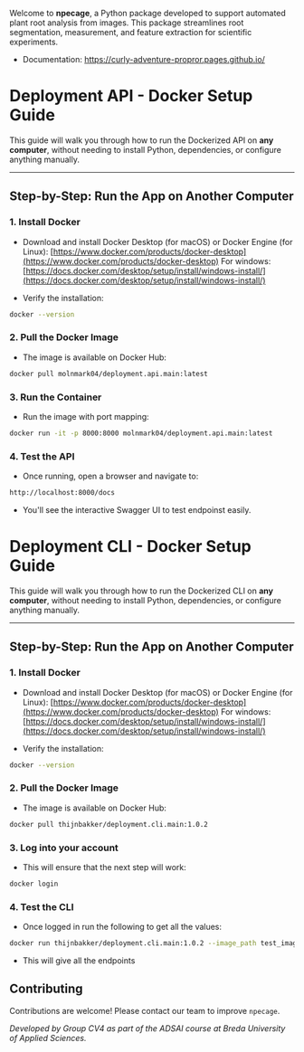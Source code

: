 Welcome to **npecage**, a Python package developed to support automated plant root analysis from images. This package streamlines root segmentation, measurement, and feature extraction for scientific experiments.

- Documentation: https://curly-adventure-propror.pages.github.io/

# Deployment API - Docker Setup Guide

This guide will walk you through how to run the Dockerized API on **any computer**, without needing to install Python, dependencies, or configure anything manually.

---

## Step-by-Step: Run the App on Another Computer

### 1. Install Docker

- Download and install Docker Desktop (for macOS) or Docker Engine (for Linux):  [https://www.docker.com/products/docker-desktop](https://www.docker.com/products/docker-desktop) For windows: [https://docs.docker.com/desktop/setup/install/windows-install/](https://docs.docker.com/desktop/setup/install/windows-install/)

- Verify the installation:

```bash
docker --version
```

### 2. Pull the Docker Image

- The image is available on Docker Hub:

```bash
docker pull molnmark04/deployment.api.main:latest
```

### 3. Run the Container

- Run the image with port mapping:

```bash
docker run -it -p 8000:8000 molnmark04/deployment.api.main:latest
```

### 4. Test the API

- Once running, open a browser and navigate to:

```bash
http://localhost:8000/docs
```

- You'll see the interactive Swagger UI to test endpoinst easily.


# Deployment CLI - Docker Setup Guide

This guide will walk you through how to run the Dockerized CLI on **any computer**, without needing to install Python, dependencies, or configure anything manually.

---

## Step-by-Step: Run the App on Another Computer

### 1. Install Docker

- Download and install Docker Desktop (for macOS) or Docker Engine (for Linux):  [https://www.docker.com/products/docker-desktop](https://www.docker.com/products/docker-desktop) For windows: [https://docs.docker.com/desktop/setup/install/windows-install/](https://docs.docker.com/desktop/setup/install/windows-install/)


- Verify the installation:

```bash
docker --version
```

### 2. Pull the Docker Image

- The image is available on Docker Hub:

```bash
docker pull thijnbakker/deployment.cli.main:1.0.2
```

### 3. Log into your account

- This will ensure that the next step will work:

```bash
docker login
```

### 4. Test the CLI

- Once logged in run the following to get all the values:

```bash
docker run thijnbakker/deployment.cli.main:1.0.2 --image_path test_image.png --model_path models/model-best-2.h5
```

- This will give all the endpoints


## Contributing

Contributions are welcome! Please contact our team to improve `npecage`.

*Developed by Group CV4 as part of the ADSAI course at Breda University of Applied Sciences.*
